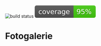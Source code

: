 ![build status](../../actions/workflows/build.yml/badge.svg) ![coverage](./coverage.svg)

# Fotogalerie
